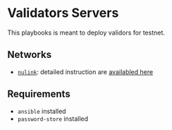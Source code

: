 # Validators Servers

This playbooks is meant to deploy validors for testnet.

## Networks

* [`nulink`](https://www.nulink.org/): detailed instruction are [availabled here](./roles/nulink/README.md)


## Requirements

* `ansible` installed
* `password-store` installed

